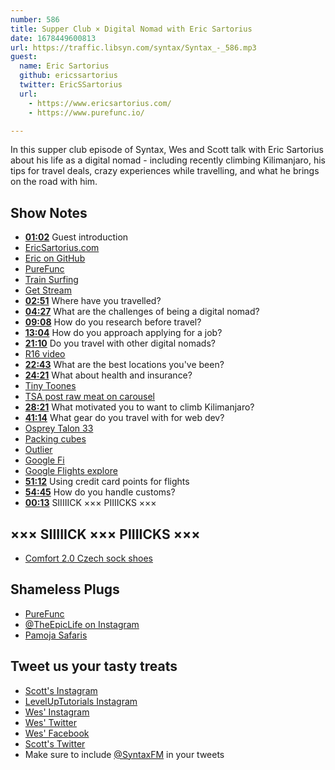 ```yaml
---
number: 586
title: Supper Club × Digital Nomad with Eric Sartorius
date: 1678449600813
url: https://traffic.libsyn.com/syntax/Syntax_-_586.mp3
guest:
  name: Eric Sartorius
  github: ericssartorius
  twitter: EricSSartorius
  url: 
    - https://www.ericsartorius.com/
    - https://www.purefunc.io/

---
```


In this supper club episode of Syntax, Wes and Scott talk with Eric Sartorius about his life as a digital nomad - including recently climbing Kilimanjaro, his tips for travel deals, crazy experiences while travelling, and what he brings on the road with him.

## Show Notes

* **[01:02](#t=01:02)** Guest introduction
* [EricSartorius.com](https://www.ericsartorius.com/)
* [Eric on GitHub](https://github.com/ericssartorius)
* [PureFunc](https://www.purefunc.io/)
* [Train Surfing](https://www.youtube.com/@shiey)
* [Get Stream](https://getstream.io/)
* **[02:51](#t=02:51)** Where have you travelled?
* **[04:27](#t=04:27)** What are the challenges of being a digital nomad?
* **[09:08](#t=09:08)** How do you research before travel?
* **[13:04](#t=13:04)** How do you approach applying for a job?
* **[21:10](#t=21:10)** Do you travel with other digital nomads?
* [R16 video](https://www.youtube.com/watch?v=44kKLeDKIIc)
* **[22:43](#t=22:43)** What are the best locations you've been?
* **[24:21](#t=24:21)** What about health and insurance?
* [Tiny Toones](https://www.tinytoones.org/)
* [TSA post raw meat on carousel](https://www.travelandleisure.com/travel-news/tsa-posts-raw-meat-on-carousel-seattle-airport)
* **[28:21](#t=28:21)** What motivated you to want to climb Kilimanjaro?
* **[41:14](#t=41:14)** What gear do you travel with for web dev?
* [Osprey Talon 33](https://www.osprey.com/us/en/product/talon-33-TALON33F20.html?sku=10002695&nulsc=true)
* [Packing cubes](https://www.rei.com/product/195445/rei-co-op-expandable-packing-cube-set-smallmediumlarge)
* [Outlier](https://outlier.nyc/)
* [Google Fi](https://fi.google.com/about/?pli=1)
* [Google Flights explore](https://www.google.com/travel/explore)
* **[51:12](#t=51:12)** Using credit card points for flights
* **[54:45](#t=54:45)** How do you handle customs?
* **[00:13](#t=00:13)** SIIIIICK ××× PIIIICKS ×××

## ××× SIIIIICK ××× PIIIICKS ×××

* [Comfort 2.0 Czech sock shoes](https://skinners.cc/en/skinners-comfort?10-color=77-sand)

## Shameless Plugs

* [PureFunc](https://www.purefunc.io/)
* [@TheEpicLife on Instagram](https://www.instagram.com/theepiclife/)
* [Pamoja Safaris](https://www.pamojasafaris.com/)

## Tweet us your tasty treats

* [Scott's Instagram](https://www.instagram.com/stolinski/)
* [LevelUpTutorials Instagram](https://www.instagram.com/LevelUpTutorials/)
* [Wes' Instagram](https://www.instagram.com/wesbos/)
* [Wes' Twitter](https://twitter.com/wesbos)
* [Wes' Facebook](https://www.facebook.com/wesbos.developer)
* [Scott's Twitter](https://twitter.com/stolinski)
* Make sure to include [@SyntaxFM](https://twitter.com/SyntaxFM) in your tweets
